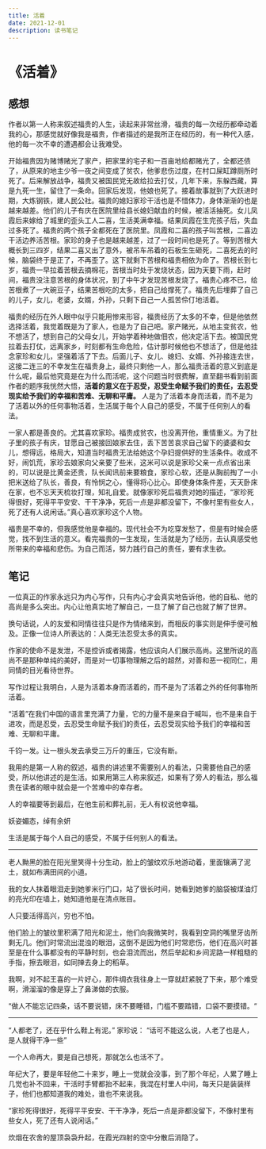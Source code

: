 ```yaml
---
title: 活着
date: 2021-12-01
description: 读书笔记
---
```


# 《活着》

## 感想

作者以第一人称来叙述福贵的人生，读起来非常丝滑，福贵的每一次经历都牵动着我的心，那感觉就好像我是福贵，作者描述的是我所正在经历的，有一种代入感，他的每一次不幸的遭遇都会让我难受。

开始福贵因为赌博赌光了家产，把家里的宅子和一百亩地给都赌光了，全都还债了，从原来的地主少爷一夜之间变成了贫农，他爹悲伤过度，在村口屎缸蹲厕所时死了。后来解放战争，福贵又被国民党无故给拉去打仗，几年下来，东躲西藏，算是九死一生，留住了一条命。回家后发现，他娘也死了。接着故事就到了大跃进时期，大炼钢铁，建人民公社。福贵的媳妇家珍干活也是不惜体力，身体渐渐的也是越来越差。他们的儿子有庆在医院里给县长媳妇献血的时候，被活活抽死。女儿凤霞后来嫁给了城里的歪头工人二喜，生活美满幸福。结果凤霞在生完孩子后，失血过多死了。福贵的两个孩子全都死在了医院里。凤霞和二喜的孩子叫苦根，二喜边干活边养活苦根。家珍的身子也是越来越差，过了一段时间也是死了。等到苦根大概长到三四岁，结果二喜又出了意外，被吊车吊着的石板生生砸死，二喜死去的时候，脑袋终于是正了，不再歪了。这下就剩下苦根和福贵相依为命了。苦根长到七岁，福贵一早拉着苦根去摘棉花，苦根当时处于发烧状态，因为天要下雨，赶时间，福贵没注意苦根的身体状况，到了中午才发现苦根发烧了。福贵心疼不已，给苦根煮了一大碗豆子，结果苦根吃的太多，把自己给撑死了。福贵先后埋葬了自己的儿子，女儿，老婆，女婿，外孙，只剩下自己一人孤苦伶仃地活着。

福贵的经历在外人眼中似乎只能用惨来形容，福贵经历了太多的不幸，但是他依然选择活着，我觉着既是为了家人，也是为了自己吧。家产赌光，从地主变贫农，他不想活了，想到自己的父母女儿，开始学着种地做佃农，他决定活下去。被国民党拉着去打仗，远离家乡，时刻都有生命危险，估计那时候他也不想活了，但是他挂念家珍和女儿，坚强着活了下去。后面儿子、女儿、媳妇、女婿、外孙接连去世，这接二连三的不幸发生在福贵身上，最终只剩他一人，那么福贵活着的意义到底是什么呢，最后他究竟是在为什么而活呢，这个问题当时很费解，直至翻书看到前面作者的题序我恍然大悟，**活着的意义在于忍受，忍受生命赋予我们的责任，去忍受现实给予我们的幸福和苦难、无聊和平庸。** 人是为了活着本身而活着，而不是为了活着以外的任何事物活着，生活属于每个人自己的感受，不属于任何别人的看法。

一家人都是善良的。尤其喜欢家珍。福贵成贫农，也没离开他，重情重义。为了肚子里的孩子有庆，甘愿自己被接回娘家去住，丢下苦苦哀求自己留下的婆婆和女儿，想得远，格局大，知道当时福贵无法给她这个孕妇提供好的生活条件。收成不好，闹饥荒，家珍去娘家向父亲要了些米，这米可以说是家珍父亲一点点省出来的，可以说是比黄金还贵，队长闻讯前来要粮食，家珍心软，还是从胸前掏了一小把米送给了队长，善良，有怜悯之心，懂得将心比心。即使身体条件差，天天卧床在家，也不忘天天梳妆打理，知礼自爱。就像家珍死后福贵对她的描述，“家珍死得很好，死得平平安安、干干净净，死后一点是非都没留下，不像村里有些女人，死了还有人说闲话。”真心喜欢家珍这个人物。

福贵是不幸的，但我感觉他是幸福的。现代社会不为吃穿发愁了，但是有时候会感觉，找不到生活的意义。看完福贵的一生发现，生活就是为了经历，去认真感受他所带来的幸福和悲伤。为自己而活，努力践行自己的责任，要有求生欲。

## 笔记

一位真正的作家永远只为内心写作，只有内心才会真实地告诉他，他的自私、他的高尚是多么突出。内心让他真实地了解自己，一旦了解了自己也就了解了世界。

换句话说，人的友爱和同情往往只是作为情绪来到，而相反的事实则是伸手便可触及。正像一位诗人所表达的：人类无法忍受太多的真实。

作家的使命不是发泄，不是控诉或者揭露，他应该向人们展示高尚。这里所说的高尚不是那种单纯的美好，而是对一切事物理解之后的超然，对善和恶一视同仁，用同情的目光看待世界。

写作过程让我明白，人是为活着本身而活着的，而不是为了活着之外的任何事物所活着。

“活着”在我们中国的语言里充满了力量，它的力量不是来自于喊叫，也不是来自于进攻，而是忍受，去忍受生命赋予我们的责任，去忍受现实给予我们的幸福和苦难、无聊和平庸。

千钧一发。让一根头发去承受三万斤的重压，它没有断。

我用的是第一人称的叙述，福贵的讲述里不需要别人的看法，只需要他自己的感受，所以他讲述的是生活。如果用第三人称来叙述，如果有了旁人的看法，那么福贵在读者的眼中就会是一个苦难中的幸存者。

人的幸福要等到最后，在他生前和葬礼前，无人有权说他幸福。

妖姿媚态，绰有余妍

生活是属于每个人自己的感受，不属于任何别人的看法。

---

老人黝黑的脸在阳光里笑得十分生动，脸上的皱纹欢乐地游动着，里面镶满了泥土，就如布满田间的小道。

我的女人抹着眼泪走到她爹米行门口，站了很长时间，她看到她爹的脑袋被煤油灯的亮光印在墙上，她知道他是在清点账目。

人只要活得高兴，穷也不怕。

他们脸上的皱纹里积满了阳光和泥土，他们向我微笑时，我看到空洞的嘴里牙齿所剩无几。他们时常流出混浊的眼泪，这倒不是因为他们时常悲伤，他们在高兴时甚至是在什么事都没有的平静时刻，也会泪流而出，然后举起和乡间泥路一样粗糙的手指，擦去眼泪，如同掸去身上的稻草。

我啊，对不起王喜的一片好心，那件绸衣我往身上一穿就赶紧脱了下来，那个难受啊，滑溜溜的像是穿上了鼻涕做的衣服。

“做人不能忘记四条，话不要说错，床不要睡错，门槛不要踏错，口袋不要摸错。“

---

“人都老了，还在乎什么鞋上有泥。”
家珍说： “话可不能这么说，人老了也是人，是人就得干净一些”

一个人命再大，要是自己想死，那就怎么也活不了。

年纪大了，要是年轻他二十来岁，睡上一觉就会没事，到了那个年纪，人累了睡上几觉也补不回来，干活时手臂都抬不起来，我混在村里人中间，每天只是装装样子，他们也都知道我的难处，谁也不来说我。

“家珍死得很好，死得平平安安、干干净净，死后一点是非都没留下，不像村里有些女人，死了还有人说闲话。”

炊烟在农舍的屋顶袅袅升起，在霞光四射的空中分散后消隐了。
